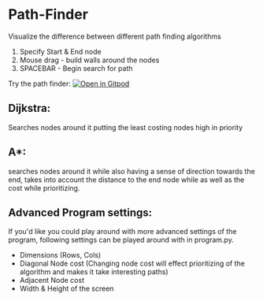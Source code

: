 # Path-Finder
Visualize the difference between different path finding algorithms

1. Specify Start & End node
2. Mouse drag - build walls around the nodes
3. SPACEBAR - Begin search for path

Try the path finder: [![Open in Gitpod](https://gitpod.io/button/open-in-gitpod.svg)](https://gitpod.io/#https://github.com/ihammadasghar/Path-Finder)
## Dijkstra:
Searches nodes around it putting the least costing nodes high in priority
## A*:
searches nodes around it while also having a sense of direction towards the end, takes into account the distance to the end node while as well as the cost while prioritizing.



## Advanced Program settings:
If you'd like you could play around with more advanced settings of the program, following settings can be played around with in program.py.
- Dimensions (Rows, Cols)
- Diagonal Node cost (Changing node cost will effect prioritizing of the algorithm and makes it take interesting paths)
- Adjacent Node cost
- Width & Height of the screen


